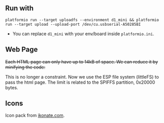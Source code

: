 ## Run with

`platformio run --target uploadfs --environment d1_mini && platformio run --target upload --upload-port /dev/cu.usbserial-A50285BI`

<!-- - We need both commands because the first will save any `.html` file into the ESP file system and the second will flash the code. -->

- You can replace `d1_mini` with your env/board inside `platformio.ini`.

## Web Page

<s> Each HTML page can only have up to 14kB of space. We can reduce it by minifying the code: </s>

This is no longer a constraint. Now we use the ESP file system (littleFS) to pass the html page. The limit is related to the SPIFFS partition, 0x20000 bytes.

## Icons

Icon pack from [ikonate.com](https://ikonate.com/).
